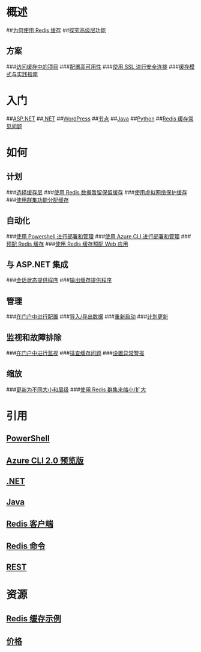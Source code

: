 # 概述
##[为何使用 Redis 缓存](https://azure.microsoft.com/services/cache/)
##[探究高级层功能](cache-premium-tier-intro.md)
## 方案
###[访问缓存中的项目](cache-dotnet-how-to-use-azure-redis-cache.md#add-and-retrieve-objects-from-the-cache)
###[配置高可用性](https://azure.microsoft.com/pricing/details/cache/)
###[使用 SSL 进行安全连接](cache-dotnet-how-to-use-azure-redis-cache.md#connect-to-the-cache)
###[缓存模式与实践指南](../best-practices-caching.md?toc=%2fredis-cache%2ftoc.json)


# 入门
##[ASP.NET](cache-web-app-howto.md)
##[.NET](cache-dotnet-how-to-use-azure-redis-cache.md)
##[WordPress](../app-service-web/web-sites-connect-to-redis-using-memcache-protocol.md?toc=%2fredis-cache%2ftoc.json)
##[节点](cache-nodejs-get-started.md)
##[Java](cache-java-get-started.md)
##[Python](cache-python-get-started.md)
##[Redis 缓存常见问题](cache-faq.md)

# 如何
## 计划
###[选择缓存层](cache-faq.md#what-redis-cache-offering-and-size-should-i-use)
###[使用 Redis 数据暂留保留缓存](cache-how-to-premium-persistence.md)
###[使用虚拟网络保护缓存](cache-how-to-premium-vnet.md)
###[使用群集功能分配缓存](cache-how-to-premium-clustering.md)
## 自动化
###[使用 Powershell 进行部署和管理](cache-howto-manage-redis-cache-powershell.md)
###[使用 Azure CLI 进行部署和管理](cache-manage-cli.md)
###[预配 Redis 缓存](cache-redis-cache-arm-provision.md)
###[使用 Redis 缓存预配 Web 应用](cache-web-app-arm-with-redis-cache-provision.md)
## 与 ASP.NET 集成
###[会话状态提供程序](cache-aspnet-session-state-provider.md)
###[输出缓存提供程序](cache-aspnet-output-cache-provider.md)
## 管理
###[在门户中进行配置](cache-configure.md)
###[导入/导出数据](cache-how-to-import-export-data.md)
###[重新启动](cache-administration.md#reboot)
###[计划更新](cache-administration.md#schedule-updates)
## 监视和故障排除
###[在门户中进行监视](cache-how-to-monitor.md)
###[排查缓存问题](cache-how-to-troubleshoot.md)
###[设置异常警报](cache-how-to-monitor.md#operations-and-alerts)
## 缩放
###[更新为不同大小和层级](cache-how-to-scale.md)
###[使用 Redis 群集来缩小/扩大](cache-how-to-premium-clustering.md)

# 引用
## [PowerShell](https://docs.microsoft.com/powershell/resourcemanager/azurerm.rediscache/v2.3.0/azurerm.rediscache)
## [Azure CLI 2.0 预览版](https://docs.microsoft.com/cli/azure/redis)
## [.NET](https://docs.microsoft.com/dotnet/api/microsoft.azure.management.redis)
## [Java](https://docs.microsoft.com/java/api/com.microsoft.azure.management.redis._redis_cache)
## [Redis 客户端](http://redis.io/clients)
## [Redis 命令](http://redis.io/commands#)
## [REST](https://docs.microsoft.com/rest/api/redis/)

# 资源
## [Redis 缓存示例](cache-redis-samples.md)
## [价格](https://azure.microsoft.com/pricing/details/cache/)

<!---HONumber=Mooncake_0206_2017-->